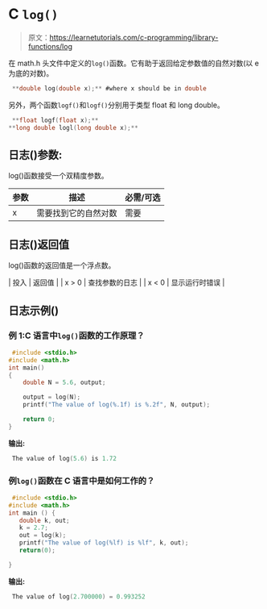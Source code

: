 # C `log()`

> 原文：<https://learnetutorials.com/c-programming/library-functions/log>

在 math.h 头文件中定义的`log()`函数。它有助于返回给定参数值的自然对数(以 e 为底的对数)。

```c
 **double log(double x);** #where x should be in double 

```

另外，两个函数`logf()`和`logf()`分别用于类型 float 和 long double。

```c
 **float logf(float x);** 
**long double logl(long double x);** 

```

## 日志()参数:

log()函数接受一个双精度参数。

| 参数 | 描述 | 必需/可选 |
| --- | --- | --- |
| x | 需要找到它的自然对数 | 需要 |

## 日志()返回值

log()函数的返回值是一个浮点数。

| 投入 | 返回值 |
| x > 0 | 查找参数的日志 |
| x < 0 | 显示运行时错误 |

## 日志示例()

### 例 1:C 语言中`log()`函数的工作原理？

```c
 #include <stdio.h>
#include <math.h>
int main()
{
    double N = 5.6, output;

    output = log(N);
    printf("The value of log(%.1f) is %.2f", N, output);

    return 0;
} 

```

**输出:**

```c
 The value of log(5.6) is 1.72 
```

### 例`log()`函数在 C 语言中是如何工作的？

```c
 #include <stdio.h>
#include <math.h>
int main () {
   double k, out;
   k = 2.7;
   out = log(k);
   printf("The value of log(%lf) is %lf", k, out);
   return(0);

} 

```

**输出:**

```c
 The value of log(2.700000) = 0.993252 
```